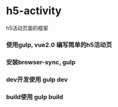 # h5-activity
h5活动页面的框架

### 使用gulp, vue2.0 编写简单的h5活动页

### 安装browser-sync, gulp

### dev开发使用 gulp dev
### build使用 gulp build
